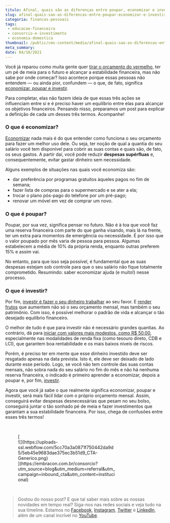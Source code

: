 ```yaml
---
titulo: Afinal, quais são as diferenças entre poupar, economizar e investir?
slug: afinal-quais-sao-as-diferencas-entre-poupar-economizar-e-investir
categoria: financas-pessoais
tags:
 - educacao-financeira
 - consorcio-e-investimento
 - economia-domestica
thumbnail: /public/cms-content/media/afinal-quais-sao-as-diferencas-entre-poupar-economizar-e-investir.jpg
meta_summary: 
date: 04/10/2021
---
```

Você já reparou como muita gente quer [tirar o orçamento do vermelho](https://www.embracon.com.br/blog/planejamento-financeiro-um-guia-para-as-financas-nao-sairem-de-controle), ter um pé de meia para o futuro e alcançar a estabilidade financeira, mas não sabe por onde começar? Isso acontece porque essas pessoas não entendem — ou ainda pior, confundem — o que, de fato, significa [economizar, poupar e investir](https://www.embracon.com.br/blog/guardar-poupar-ou-investir-qual-a-diferenca-entre-os-termos).

Para completar, elas não fazem ideia de que essas três ações se influenciam entre si e é preciso haver um equilíbrio entre elas para alcançar os objetivos financeiros. Pensando nisso, preparamos um post para explicar a definição de cada um desses três termos. Acompanhe!

### O que é economizar?

[Economizar](https://www.embracon.com.br/blog/4-aplicativos-de-financas-para-te-ajudar-a-economizar-mais-dinheiro) nada mais é do que entender como funciona o seu orçamento para fazer um melhor uso dele. Ou seja, ter noção de qual a quantia do seu salário você tem disponível para cobrir as suas contas e quais são, de fato, os seus gastos. A partir daí, você pode reduzir **despesas supérfluas** e, consequentemente, evitar gastar dinheiro sem necessidade.

Alguns exemplos de situações nas quais você economiza são:

- dar preferência por programas gratuitos àqueles pagos no fim de semana;
- fazer lista de compras para o supermercado e se ater a ela;
- trocar o plano pós-pago do telefone por um pré-pago;
- renovar um móvel em vez de comprar um novo.

### O que é poupar?

Poupar, por sua vez, significa pensar no futuro. Não é à toa que você faz uma reserva financeira com parte do que ganha visando, mais lá na frente, ter um extra para momentos de emergência ou necessidade. É por isso que o valor poupado por mês varia de pessoa para pessoa. Algumas estabelecem a média de 10% da própria renda, enquanto outras preferem 15% e assim vai.

No entanto, para que isso seja possível, é fundamental que as suas despesas estejam sob controle para que o seu salário não fique totalmente comprometido. Resumindo: saber economizar ajuda (e muito!) nesse processo.

### O que é investir?

Por fim, [investir é fazer o seu dinheiro trabalhar](https://www.embracon.com.br/blog/conheca-4-opcoes-para-quem-quer-comecar-a-investir) ao seu favor. E [render frutos](https://www.embracon.com.br/blog/quais-sao-os-melhores-tipos-de-investimentos-atualmente-confira) que aumentem não só o seu orçamento mensal, mas também o seu patrimônio. Com isso, é possível melhorar o padrão de vida e alcançar o tão desejado equilíbrio financeiro.

O melhor de tudo é que para investir não é necessário grandes quantias. Ao contrário, dá para [iniciar com valores mais modestos, como R$ 50,00](https://www.embracon.com.br/blog/qual-o-melhor-investimento-para-r-50-r-500-ou-r-5000), especialmente nas modalidades de renda fixa (como tesouro direto, CDB e LCI), que garantem boa rentabilidade e os mais baixos níveis de riscos.

Porém, é preciso ter em mente que esse dinheiro investido deve ser resgatado apenas na data prevista. Isto é, ele deve ser deixado de lado durante esse período. Logo, se você não tem controle das suas contas mensais, não sobra nada do seu salário no fim do mês e não há nenhuma reserva financeira, o indicado é primeiro aprender a economizar, depois a poupar e, por fim, [investir](https://www.embracon.com.br/blog/entenda-como-comecar-a-investir-mesmo-com-pouco-dinheiro).

Agora que você já sabe o que realmente significa economizar, poupar e investir, será mais fácil lidar com o próprio orçamento mensal. Assim, conseguirá evitar despesas desnecessárias que pesam no seu bolso, conseguirá juntar o tão sonhado pé de meia e fazer investimentos que garantam a sua estabilidade financeira. Por isso, chega de confusões entre esses três termos!

‍

<figure class="w-richtext-figure-type-image w-richtext-align-center" style="max-width:310px">[<div>![](https://uploads-ssl.webflow.com/5cc70a3a0871f750442da9d5/5eb45e9683dae375ec3b51d9_CTA-Generico.png)</div>](https://embracon.com.br/consorcio?utm_source=blog&utm_medium=referral&utm_campaign=inbound_cta&utm_content=institucional)</figure>‍

> Gostou do nosso post? E que tal saber mais sobre as nossas novidades em tempo real? Siga-nos nas redes sociais e veja tudo na sua timeline. Estamos no [Facebook](https://www.facebook.com/embracon/), [Instagram](https://www.instagram.com/embraconoficial/), [Twitter](https://twitter.com/embracon) e [LinkedIn](https://www.linkedin.com/company/1018875/), além de um canal incrível no [YouTube](https://www.youtube.com/channel/UCL-Y0mv9zc73Iek48NLUBzQ).
